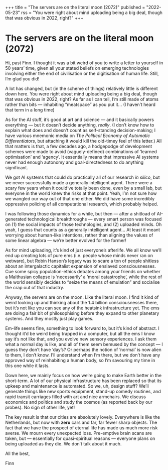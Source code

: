 +++
title = "The servers are on the literal moon (2072)"
published = "2022-05-23"
rss = "You were right about mind uploading being a big deal, though that was obvious in 2022, right?"
+++

# The servers are on the literal moon (2072)
Hi, past Finn. I thought it was a bit weird of you to write a letter to yourself in 50 years’ time, given all your stated beliefs on emerging technologies involving either the end of civilisation or the digitisation of human life. Still, I’m glad you did! 

A lot has changed, but (in the scheme of things) relatively little is different down here. You were right about mind uploading being a big deal, though that was obvious in 2022, right? As far as I can tell, I’m still made of atoms rather than bits — inhabiting “meatspace” as you put it… (I haven’t heard that term in a long time)

As for the AI stuff, it’s good at art and science — and it basically powers everything — but it doesn’t decide anything, *really*. (I don’t know how to explain what does and doesn't count as self-standing decision-making; I have various mnemonic media on *The Political Economy of Automatic Differentiators*, but attaching it would kill the old-timey feel of this letter.) All that matters is that, a few decades ago, a hodgepodge of development schemes were made to avoid (vaguely-defined) combinations of ‘learned optimisation’ and ‘agency’. It essentially means that impressive AI systems never had enough autonomy and goal-directedness to do anything significant.

We got AI systems that could do practically all of our research *in silico*, but we never successfully made a generally intelligent agent. There were a scary few years when it could’ve totally been done, even by a small lab, but everyone in the world knew the risks at that point. Yeah, I’m not sure how we wangled our way out of that one either. We did have some incredibly oppressive policing of all computational research, which probably helped. 

I was following those dynamics for a while, but then — after a shitload of AI-generated technological breakthroughs — every smart person was focused on (1) the social impacts of those technologies, and (2) uploaded minds. Oh yeah, I guess that counts as a generally intelligent agent… At least it meant worrying about human-like intentions, rather than aligning the values of some linear algebra — we’re better evolved for the former!

As for mind uploading, it’s kind of just everyone’s afterlife. We all know we’ll end up creating lots of pure ems (i.e. people whose minds never ran on wetware), but Robin Hanson’s legacy was to scare a ton of people shitless about an intergalactic capitalist expansion of enslaved consciousnesses. Cue some spicy population-ethics debates among your friends on whether a Malthusian collapse is ‘necessarily’ a ‘moral catastrophe’, while the rest of the world sensibly decides to “seize the means of emulation” and socialise the crap out of that industry.

Anyway, the servers are on the moon. Like the literal moon. I find it kind of weird looking up and thinking about the 1.4 billion consciousnesses there, but it’s not like you can see any of the heatsink infrastructure yet. The ems are doing a fair bit of philosophising before they expand to other planetary systems. And they mostly just play games.

Em-life seems fine, something to look forward to, but it’s kind of abstract. I thought it’d be weird being trapped in a computer, but all the ems I know say it’s not like that, and you evolve new sensory experiences. I ask them what a normal day is like, and all of them seem bemused by the concept — I guess they don’t have ‘day’s? Or perhaps the notion of ‘normal’ is now alien to them, I don’t know. I’ll understand when I’m there, but we don’t have any approved way of reinhabiting a human body, so I’m savouring my time in this one while it lasts.

Down here, we mainly focus on how we’re going to make Earth better in the short-term. A lot of our physical infrastructure has been replaced so that its upkeep and maintenance is automated. So we, uh, design stuff? We’ll generate things like new sports equipment, stand-up comedy routines, and rapid transit carriages filled with art and nice armchairs. We discuss economics and politics and study the cosmos (as reported back by our probes). No sign of other life, yet!

The key result is that our cities are absolutely lovely. Everywhere is like the Netherlands, but now with **zero** cars and far, far fewer sharp objects. The fact that we have the prospect of eternal life has made us much more risk averse. We mourn every unexpected loss. Pre-emptive brain scans are taken, but — essentially for quasi-spiritual reasons — everyone plans on being uploaded as they die. We don’t talk about it much.

All the best,

Finn
